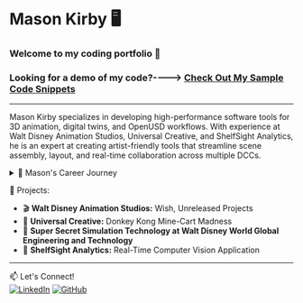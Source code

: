 # Mason Kirby 🖥️


### Welcome to my coding portfolio 🙂

### Looking for a demo of my code?----> [Check Out My Sample Code Snippets](https://github.com/Mason-programming/resume_code_examples/blob/main/code_python/demo.py)

---

Mason Kirby specializes in developing high-performance software tools for 3D animation, digital twins, and OpenUSD workflows. With experience at Walt Disney Animation Studios, Universal Creative, and ShelfSight Analytics, he is an expert at creating artist-friendly tools that streamline scene assembly, layout, and real-time collaboration across multiple DCCs.

<details>
  <summary>📌 Mason's Career Journey </summary>

Mason specializes in **3D animation tools, OpenUSD, and digital twins**.  
Worked at **Walt Disney Animation Studios, Universal Creative, and ShelfSight Analytics**, building **pipeline tools for Maya, Houdini, and Unreal Engine**.  
</details>

📂 Projects:
- 🎬 **Walt Disney Animation Studios:** Wish, Unreleased Projects  
- 🎢 **Universal Creative:** Donkey Kong Mine-Cart Madness 
- 🏰 **Super Secret Simulation Technology at Walt Disney World Global Engineering and Technology** 
- 📸 **ShelfSight Analytics:** Real-Time Computer Vision Application
---

📫 Let's Connect!  
[![LinkedIn](https://img.shields.io/badge/LinkedIn-Profile-blue)](https://www.linkedin.com/in/mason-kirby-/)  [![GitHub](https://img.shields.io/badge/GitHub-Portfolio-black)](https://github.com/yourusername)
